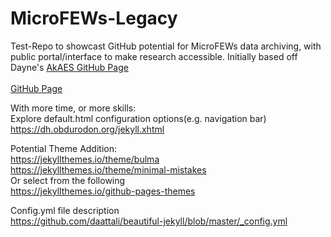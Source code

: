 # MicroFEWs-Legacy

Test-Repo to showcast GitHub potential for MicroFEWs data archiving, with public portal/interface to make research accessible. Initially based off Dayne's [AkAES GitHub Page](https://acep-uaf.github.io/AkAES/)
<br />
<br />
[GitHub Page](https://acep-uaf.github.io/MicroFEWs_Legacy/)

With more time, or more skills: <br />
Explore default.html configuration options(e.g. navigation bar) https://dh.obdurodon.org/jekyll.xhtml

Potential Theme Addition: <br />
https://jekyllthemes.io/theme/bulma <br />
https://jekyllthemes.io/theme/minimal-mistakes <br />
Or select from the following <br />
https://jekyllthemes.io/github-pages-themes <br />

Config.yml file description <br />
https://github.com/daattali/beautiful-jekyll/blob/master/_config.yml <br />
